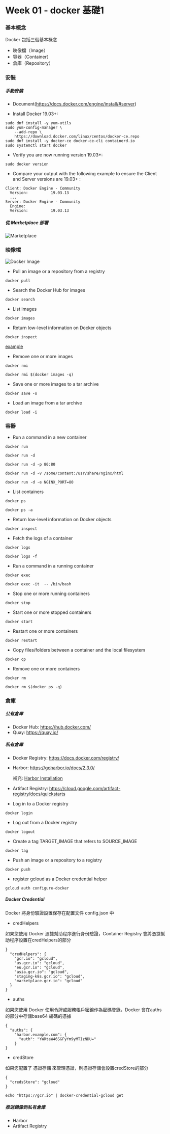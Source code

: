 # Week 01 - docker 基礎1


### 基本概念

Docker 包括三個基本概念
- 映像檔（Image）
- 容器（Container）
- 倉庫（Repository）

### 安裝

##### 手動安裝

- Document(https://docs.docker.com/engine/install/#server)

- Install Docker 19.03+:
```
sudo dnf install -y yum-utils
sudo yum-config-manager \
    --add-repo \
    https://download.docker.com/linux/centos/docker-ce.repo
sudo dnf install -y docker-ce docker-ce-cli containerd.io
sudo systemctl start docker
```

- Verify you are now running version 19.03+:
```
sudo docker version
```

- Compare your output with the following example to ensure the Client and Server versions are 19.03+ :
```
Client: Docker Engine - Community
  Version:          19.03.13
  ...
Server: Docker Engine - Community
  Engine:
  Version:          19.03.13
```

##### 從 Marketplace 部署

![Marketplace](images/01.JPG)

### 映像檔

![Docker Image](images/02.png)

- Pull an image or a repository from a registry

```
docker pull 
```

- Search the Docker Hub for images

```
docker search
```

- List images

```
docker images
```

- Return low-level information on Docker objects

```
docker inspect
```
[example](image_metadata.json)

- Remove one or more images

```
docker rmi
```

```
docker rmi $(docker images -q)
```

- Save one or more images to a tar archive

```
docker save -o 
```

- Load an image from a tar archive

```
docker load -i
```

### 容器

- Run a command in a new container

```
docker run
```

```
docker run -d
```

```
docker run -d -p 80:80
```

```
docker run -d -v /some/content:/usr/share/nginx/html
```

```
docker run -d -e NGINX_PORT=80
```

- List containers

```
docker ps
```

```
docker ps -a
```

- Return low-level information on Docker objects

```
docker inspect
```

- Fetch the logs of a container

```
docker logs
```

```
docker logs -f
```

- Run a command in a running container

```
docker exec
```

```
docker exec -it  -- /bin/bash
```

- Stop one or more running containers

```
docker stop
```

- Start one or more stopped containers

```
docker start
```

- Restart one or more containers

```
docker restart
```

- Copy files/folders between a container and the local filesystem

```
docker cp
```

- Remove one or more containers

```
docker rm
```

```
docker rm $(docker ps -q)
```

### 倉庫

##### 公有倉庫

- Docker Hub: https://hub.docker.com/
- Quay: https://quay.io/

##### 私有倉庫

- Docker Registry: https://docs.docker.com/registry/
- Harbor: https://goharbor.io/docs/2.3.0/
  
  補充: [Harbor Installation](harbor.md)
- Artifact Registry: https://cloud.google.com/artifact-registry/docs/quickstarts

- Log in to a Docker registry

```
docker login
```

- Log out from a Docker registry

```
docker logout
```

- Create a tag TARGET_IMAGE that refers to SOURCE_IMAGE

```
docker tag
```

- Push an image or a repository to a registry

```
docker push
```

- register gcloud as a Docker credential helper

```
gcloud auth configure-docker
```

##### Docker Credential

Docker 將身份驗證設置保存在配置文件 config.json 中

- credHelpers

如果您使用 Docker 憑據幫助程序進行身份驗證，Container Registry 會將憑據幫助程序設置在credHelpers的部分

```
}
  "credHelpers": {
    "gcr.io": "gcloud",
    "us.gcr.io": "gcloud",
    "eu.gcr.io": "gcloud",
    "asia.gcr.io": "gcloud",
    "staging-k8s.gcr.io": "gcloud",
    "marketplace.gcr.io": "gcloud"
  }
}
```

- auths

如果您使用 Docker 使用令牌或服務帳戶密鑰作為密碼登錄，Docker 會在auths的部分中存儲base64 編碼的憑據

```
{
  "auths": {
    "harbor.example.com": {
      "auth": "YWRtaW46SGFyYm9yMTIzNDU="
    }
}    
```

- credStore

如果您配置了 憑證存儲 來管理憑證，則憑證存儲會設置credStore的部分

```
{
  "credsStore": "gcloud"
}
```

```
echo "https://gcr.io" | docker-credential-gcloud get
```


##### 推送鏡像到私有倉庫

- Harbor
- Artifact Registry